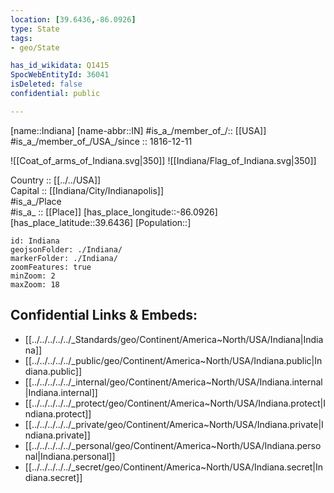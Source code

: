 ```yaml
---
location: [39.6436,-86.0926] 
type: State
tags:
- geo/State

has_id_wikidata: Q1415 
SpocWebEntityId: 36041
isDeleted: false
confidential: public

---
```

[name::Indiana] 
[name-abbr::IN] 
#is_a_/member_of_/:: [[USA]]
#is_a_/member_of_/USA_/since :: 1816-12-11  


![[Coat_of_arms_of_Indiana.svg|350]] 
![[Indiana/Flag_of_Indiana.svg|350]]  

Country :: [[../../USA]]  
Capital :: [[Indiana/City/Indianapolis]]  
#is_a_/Place  
#is_a_ :: [[Place]] 
[has_place_longitude::-86.0926] 
[has_place_latitude::39.6436] 
[Population::] 



```leaflet
id: Indiana
geojsonFolder: ./Indiana/
markerFolder: ./Indiana/
zoomFeatures: true 
minZoom: 2 
maxZoom: 18
```


## Confidential Links & Embeds: 
- [[../../../../../_Standards/geo/Continent/America~North/USA/Indiana|Indiana]] 
- [[../../../../../_public/geo/Continent/America~North/USA/Indiana.public|Indiana.public]] 
- [[../../../../../_internal/geo/Continent/America~North/USA/Indiana.internal|Indiana.internal]] 
- [[../../../../../_protect/geo/Continent/America~North/USA/Indiana.protect|Indiana.protect]] 
- [[../../../../../_private/geo/Continent/America~North/USA/Indiana.private|Indiana.private]] 
- [[../../../../../_personal/geo/Continent/America~North/USA/Indiana.personal|Indiana.personal]] 
- [[../../../../../_secret/geo/Continent/America~North/USA/Indiana.secret|Indiana.secret]] 
